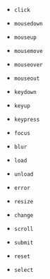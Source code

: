 * `click`
* `mousedown`
* `mouseup`
* `mousemove`
* `mouseover`
* `mouseout`

* `keydown`
* `keyup`
* `keypress`

* `focus`
* `blur`

* `load`
* `unload`

* `error`

* `resize`

* `change`

* `scroll`

* `submit`
* `reset`

* `select`